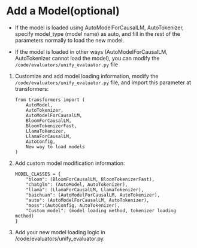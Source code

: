 # Add a Model(optional)

- If the model is loaded using AutoModelForCausalLM, AutoTokenizer, specify model_type (model name) as auto, and fill in the rest of the parameters normally to load the new model.

- If the model is loaded in other ways (AutoModelForCausalLM, AutoTokenizer cannot load the model), you can modify the `/code/evaluators/unify_evaluator.py` file

  
1. Customize and add model loading information, modify the `/code/evaluators/unify_evaluator.py` file, and import this parameter at transformers:
   
    ```
    from transformers import (
        AutoModel,
        AutoTokenizer,
        AutoModelForCausalLM,
        BloomForCausalLM,
        BloomTokenizerFast,
        LlamaTokenizer,
        LlamaForCausalLM,
        AutoConfig,
        New way to load models
    )
    ```

2. Add custom model modification information:

    ```
    MODEL_CLASSES = {
        "bloom": (BloomForCausalLM, BloomTokenizerFast),
        "chatglm": (AutoModel, AutoTokenizer),
        "llama": (LlamaForCausalLM, LlamaTokenizer),
        "baichuan": (AutoModelForCausalLM, AutoTokenizer),
        "auto": (AutoModelForCausalLM, AutoTokenizer),
        "moss":(AutoConfig, AutoTokenizer),
        "Custom model": (model loading method, tokenizer loading method)
    }
    ```
 3. Add your new model loading logic in /code/evaluators/unify_evaluator.py.
